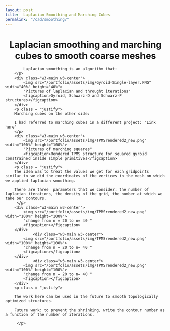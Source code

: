 ```yaml
---
layout: post
title:  Laplacian Smoothing and Marching Cubes 
permalink: "/cad/smoothing/"
---
```


  <div class="w3-row">
      <h1 style="text-align:center">Laplacian smoothing and marching cubes to smooth coarse meshes</h1>
        <p class = "justify">

            Laplacian smoothing is an algorithm that:  
        </p>
        <div class="w3-main w3-center">
            <img src="/portfolio/assets/img/Gyroid-Single-layer.PNG" width="40%" height="40%">
            "Pictures of laplacian and throught iterations" 
            <figcaption>Gyroid, Schwarz-D and Schwarz-P structures</figcaption>
        </div>
        <p class = "justify">
        Marching cubes on the other side: 

        I had referred to marching cubes in a different project: "Link here" 
        </p>
        <div class="w3-main w3-center">
            <img src="/portfolio/assets/img/TPMSrendered2_new.png" width="100%" height="100%">
            "Pictures of marching squares" 
            <figcaption>Rendered TPMS structure for squared gyroid constrained inside simple primitives</figcaption>
        </div>
        <p class = "justify">
        The idea was to treat the values we get for each gridpoints similar to we did the coordinates of the vertices in the mesh on which we applied laplacian smoothing. 

        There are three  parameters that we consider: the number of laplacian iterations, the density of the grid, the number at which we take our contours. 
         </p>
        <div class="w3-main w3-center">
            <img src="/portfolio/assets/img/TPMSrendered2_new.png" width="100%" height="100%">
            "change from n = 20 to n= 40 " 
            <figcaption></figcaption>
        </div>
                <div class="w3-main w3-center">
            <img src="/portfolio/assets/img/TPMSrendered2_new.png" width="100%" height="100%">
            "change from n = 20 to n= 40 " 
            <figcaption></figcaption>
        </div>
                <div class="w3-main w3-center">
            <img src="/portfolio/assets/img/TPMSrendered2_new.png" width="100%" height="100%">
            "change from n = 20 to n= 40 " 
            <figcaption></figcaption>
        </div>
        <p class = "justify">

        The work here can be used in the future to smooth topologically optimized structures. 
        
        Future work: to prevent the shrinking, write the contour number as a function of the number of iterations. 

         </p>


       
    

  </div>




